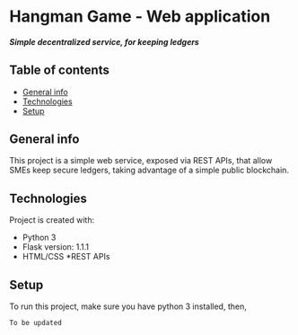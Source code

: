 # Hangman Game - Web application

##### Simple decentralized service, for keeping ledgers

## Table of contents
* [General info](#general-info)
* [Technologies](#technologies)
* [Setup](#setup)

## General info
This project is a simple web service, exposed via REST APIs, that allow SMEs keep secure ledgers,
taking advantage of a simple public blockchain.

## Technologies
Project is created with:
* Python 3
* Flask version: 1.1.1
* HTML/CSS
*REST APIs

## Setup
To run this project, make sure you have python 3 installed, then,

```
To be updated
```